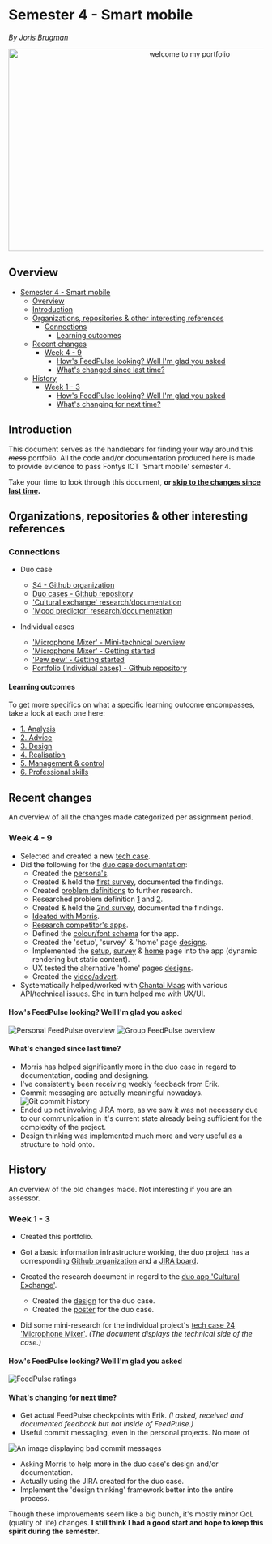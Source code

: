 # Semester 4 - Smart mobile

_By [Joris Brugman](https://github.com/theartcher)_

<div align="center">
  <img src='./static/images/wordart.png' alt="welcome to my portfolio" width=700 height=400>
</div>

## Overview

- [Semester 4 - Smart mobile](#semester-4---smart-mobile)
  - [Overview](#overview)
  - [Introduction](#introduction)
  - [Organizations, repositories \& other interesting references](#organizations-repositories--other-interesting-references)
    - [Connections](#connections)
      - [Learning outcomes](#learning-outcomes)
  - [Recent changes](#recent-changes)
    - [Week 4 - 9](#week-4---9)
      - [How's FeedPulse looking? Well I'm glad you asked](#hows-feedpulse-looking-well-im-glad-you-asked)
      - [What's changed since last time?](#whats-changed-since-last-time)
  - [History](#history)
    - [Week 1 - 3](#week-1---3)
      - [How's FeedPulse looking? Well I'm glad you asked](#hows-feedpulse-looking-well-im-glad-you-asked-1)
      - [What's changing for next time?](#whats-changing-for-next-time)

## Introduction

This document serves as the handlebars for finding your way around this _~~mess~~_ portfolio. All the code and/or documentation produced here is made to provide evidence to pass Fontys ICT 'Smart mobile' semester 4.

Take your time to look through this document, **or [skip to the changes since last time](#recent-changes).**

## Organizations, repositories & other interesting references

### Connections

- Duo case

  - [S4 - Github organization](https://github.com/S4-Smart-mobile/)
  - [Duo cases - Github repository](https://github.com/S4-Smart-mobile/S4-Smart-Mobile)
  - ['Cultural exchange' research/documentation](https://github.com/S4-Smart-mobile/S4-Smart-Mobile/blob/main/documentation/research/cultural-exchange.md)
  - ['Mood predictor' research/documentation](https://github.com/S4-Smart-mobile/S4-Smart-Mobile/blob/main/documentation/research/mood-predictor.md)

- Individual cases
  - ['Microphone Mixer' - Mini-technical overview](./documentation/microphone-mixer-technical-design.md)
  - ['Microphone Mixer' - Getting started](./microphone-mixer/README.MD)
  - ['Pew pew' - Getting started](./pew_pew_nfc/README.md)
  - [Portfolio (Individual cases) - Github repository](https://github.com/theartcher/S4-SM-Individual)

#### Learning outcomes

To get more specifics on what a specific learning outcome encompasses, take a look at each one here:

- [1. Analysis](./documentation/learning-outcomes/1-analysis.md)
- [2. Advice](./documentation/learning-outcomes/2-advice.md)
- [3. Design](./documentation/learning-outcomes/3-design.md)
- [4. Realisation](./documentation/learning-outcomes/4-realisation.md)
- [5. Management & control](./documentation/learning-outcomes/5-management-and-control.md)
- [6. Professional skills](./documentation/learning-outcomes/6-profesional-skills.md)

## Recent changes

An overview of all the changes made categorized per assignment period.

### Week 4 - 9

- Selected and created a new [tech case](./pew_pew_nfc/README.md).
- Did the following for the [duo case documentation](https://github.com/S4-Smart-mobile/S4-Smart-Mobile/blob/main/documentation/research/mood-predictor.md):
  - Created the [persona's](https://github.com/S4-Smart-mobile/S4-Smart-Mobile/blob/main/documentation/research/mood-predictor.md#personas).
  - Created & held the [first survey](https://github.com/S4-Smart-mobile/S4-Smart-Mobile/blob/main/documentation/interviews-surveys/mood-mental-health-survey.md), documented the findings.
  - Created [problem definitions](https://github.com/S4-Smart-mobile/S4-Smart-Mobile/blob/main/documentation/research/mood-predictor.md#define) to further research.
  - Researched problem definition [1](https://github.com/S4-Smart-mobile/S4-Smart-Mobile/blob/main/documentation/research/mood-predictor.md#1-what-data-visualization-methods-would-be-effective-in-helping-users-understand-mood-trendspatterns) and [2](https://github.com/S4-Smart-mobile/S4-Smart-Mobile/blob/main/documentation/research/mood-predictor.md#2-how-can-we-minimize-the-impact-on-user-daily-routines-yet-still-effectively-predict-moods).
  - Created & held the [2nd survey](https://github.com/S4-Smart-mobile/S4-Smart-Mobile/blob/main/documentation/interviews-surveys/mood-mental-health-survey-V2.md), documented the findings.
  - [Ideated with Morris](https://github.com/S4-Smart-mobile/S4-Smart-Mobile/blob/main/documentation/research/mood-predictor.md#ideate).
  - [Research competitor's apps](https://github.com/S4-Smart-mobile/S4-Smart-Mobile/blob/main/documentation/research/mood-predictor.md#competitor-apps).
  - Defined the [colour/font schema](https://github.com/S4-Smart-mobile/S4-Smart-Mobile/blob/main/documentation/research/mood-predictor.md#colour-palette) for the app.
  - Created the 'setup', 'survey' & 'home' page [designs](https://www.figma.com/file/jL4eFw7Sp32cZ8vMQ4LUv2/MoodTracker?type=design&node-id=0%3A1&mode=design&t=9rJcZkRzKcvTGmtp-1).
  - Implemented the [setup](https://github.com/S4-Smart-mobile/S4-Smart-Mobile/blob/main/mood_predictor_app/lib/pages/setup.dart), [survey](https://github.com/S4-Smart-mobile/S4-Smart-Mobile/blob/main/mood_predictor_app/lib/pages/questions.dart) & [home](https://github.com/S4-Smart-mobile/S4-Smart-Mobile/blob/main/mood_predictor_app/lib/pages/home.dart) page into the app (dynamic rendering but static content).
  - UX tested the alternative 'home' pages [designs](https://www.figma.com/file/jL4eFw7Sp32cZ8vMQ4LUv2/MoodTracker?type=design&node-id=0%3A1&mode=design&t=9rJcZkRzKcvTGmtp-1).
  - Created the [video/advert](https://www.youtube.com/watch?v=W6JgpJtueeA).
- Systematically helped/worked with [Chantal Maas](https://www.linkedin.com/in/chantal-maas-605aa22a4/) with various API/technical issues. She in turn helped me with UX/UI.

#### How's FeedPulse looking? Well I'm glad you asked

![Personal FeedPulse overview](./static/images/feedpulse-ratings-personal-18-04-2024.png)
![Group FeedPulse overview](./static/images/feedpulse-ratings-group-18-04-2024.png)

#### What's changed since last time?

- Morris has helped significantly more in the duo case in regard to documentation, coding and designing.
- I've consistently been receiving weekly feedback from Erik.
- Commit messaging are actually meaningful nowadays.
  ![Git commit history](./static/images/git-commit-history-18-04-2024.png)
- Ended up not involving JIRA more, as we saw it was not necessary due to our communication in it's current state already being sufficient for the complexity of the project.
- Design thinking was implemented much more and very useful as a structure to hold onto.

## History

An overview of the old changes made. Not interesting if you are an assessor.

### Week 1 - 3

- Created this portfolio.
- Got a basic information infrastructure working, the duo project has a corresponding [Github organization](https://github.com/S4-Smart-mobile/) and a [JIRA board](/static/images/Jira-screenshot-21-02-2024.png).
- Created the research document in regard to the [duo app 'Cultural Exchange'](https://github.com/S4-Smart-mobile/S4-Smart-Mobile/blob/main/documentation/research/cultural-exchange.md).

  - Created the [design](https://www.figma.com/file/lehYegLvaF8PYE0Y9X5rNB/Cultural-Exchange?type=design&node-id=0%3A1&mode=design&t=UvwBHFVfqxP3820K-1) for the duo case.
  - Created the [poster](https://www.figma.com/file/wQYRmiwEKuVhwoQeEhjFzZ/Cultural-exchange---Posters?type=design&node-id=0%3A1&mode=design&t=3BUz67FEdluEC0gd-1) for the duo case.

- Did some mini-research for the individual project's [tech case 24 'Microphone Mixer'](/documentation/microphone-mixer-technical-design.md). _(The document displays the technical side of the case.)_

#### How's FeedPulse looking? Well I'm glad you asked

![FeedPulse ratings](./static/images/feedpulse-ratings-05-03-2024.png)

#### What's changing for next time?

- Get actual FeedPulse checkpoints with Erik. _(I asked, received and documented feedback but not inside of FeedPulse.)_
- Useful commit messaging, even in the personal projects. No more of

![An image displaying bad commit messages](./static/images/bad-commit-messages.png)

- Asking Morris to help more in the duo case's design and/or documentation.
- Actually using the JIRA created for the duo case.
- Implement the 'design thinking' framework better into the entire process.

Though these improvements seem like a big bunch, it's mostly minor QoL (quality of life) changes. **I still think I had a good start and hope to keep this spirit during the semester.**
